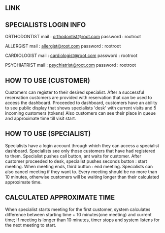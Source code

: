 LINK
----------------------

SPECIALISTS LOGIN INFO
----------------------
ORTHODONTIST
mail : orthodontist@root.com
password : rootroot

ALLERGIST
mail : allergist@root.com
password : rootroot

CARDIOLOGIST
mail : cardiologist@root.com
password : rootroot

PSYCHIATRIST
mail : psychiatrist@root.com
password : rootroot

HOW TO USE (CUSTOMER)
-------------------
Customers can register to their desired specialist.
After a successful reservation customers are provided with reservation that can be used to access the dashboard.
Proceeded to dashboard, customers have an ability to see public display that shows specialists 'desk' with current visits and 5 incoming customers (tokens)
Also customers can see their place in queue and approximate time till visit start.

HOW TO USE (SPECIALIST)
--------------------
Specialists have a login account through which they can access a specialist dashboard.
Specialists see only those customers that have had registered to them.
Specialist pushes call button, ant waits for customer. After customer proceeded to desk, specialist pushes seconds button : start meeting. When meeting ends, third button : end meeting.
Specialists can also cancel meeting if they want to.
Every meeting should be no more than 10 minutes, otherwise customers will be waiting longer than their calculated approximate time.

CALCULATED APPROXIMATE TIME
------------------------------
When specialist starts meeting for the first customer, system calculates difference between starting time + 10 minutes(one meeting) and current time;
If meeting is longer than 10 minutes, timer stops and system listens for the next meeting to start.

